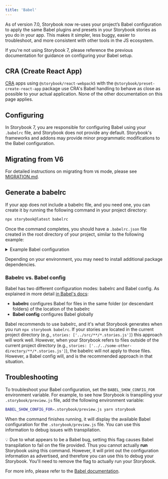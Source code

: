 ```yaml
---
title: 'Babel'
---
```


As of version 7.0, Storybook now re-uses your project’s Babel configuration to apply the same Babel plugins and presets in your Storybook stories as you do in your app. This makes it simpler, less buggy, easier to troubleshoot, and more consistent with other tools in the JS ecosystem.

<div class="aside">

If you're not using Storybook 7, please reference the <LinkWithVersion version="6.5" href="./babel">previous documentation</LinkWithVersion> for guidance on configuring your Babel setup.

</div>

## CRA (Create React App)

[CRA](https://create-react-app.dev/) apps using `@storybook/react-webpack5` with the `@storybook/preset-create-react-app` package use CRA's Babel handling to behave as close as possible to your actual application. None of the other documentation on this page applies.

## Configuring

In Storybook 7, you are responsible for configuring Babel using your `.babelrc` file, and Storybook does not provide any default. Storybook's frameworks and addons may provide minor programmatic modifications to the Babel configuration.

## Migrating from V6

For detailed instructions on migrating from `V6` mode, please see [MIGRATION.md](https://github.com/storybookjs/storybook/blob/next/MIGRATION.md#babel-mode-v7-exclusively).

## Generate a babelrc

If your app does not include a babelrc file, and you need one, you can create it by running the following command in your project directory:

```sh
npx storybook@latest babelrc
```

Once the command completes, you should have a `.babelrc.json` file created in the root directory of your project, similar to the following example:

<details>
<summary>Example Babel configuration</summary>

```json
{
  "sourceType": "unambiguous",
  "presets": [
    [
      "@babel/preset-env",
      {
        "shippedProposals": true,
        "loose": true
      }
    ],
    "@babel/preset-typescript"
  ],
  "plugins": [
    "@babel/plugin-transform-shorthand-properties",
    "@babel/plugin-transform-block-scoping",
    [
      "@babel/plugin-proposal-decorators",
      {
        "legacy": true
      }
    ],
    [
      "@babel/plugin-proposal-class-properties",
      {
        "loose": true
      }
    ],
    [
      "@babel/plugin-proposal-private-methods",
      {
        "loose": true
      }
    ],
    "@babel/plugin-proposal-export-default-from",
    "@babel/plugin-syntax-dynamic-import",
    [
      "@babel/plugin-proposal-object-rest-spread",
      {
        "loose": true,
        "useBuiltIns": true
      }
    ],
    "@babel/plugin-transform-classes",
    "@babel/plugin-transform-arrow-functions",
    "@babel/plugin-transform-parameters",
    "@babel/plugin-transform-destructuring",
    "@babel/plugin-transform-spread",
    "@babel/plugin-transform-for-of",
    "babel-plugin-macros",
    "@babel/plugin-proposal-optional-chaining",
    "@babel/plugin-proposal-nullish-coalescing-operator",
    [
      "babel-plugin-polyfill-corejs3",
      {
        "method": "usage-global",
        "absoluteImports": "core-js",
        "version": "3.18.3"
      }
    ]
  ]
}
```

</details>

Depending on your environment, you may need to install additional package dependencies.

### Babelrc vs. Babel config

Babel has two different configuration modes: babelrc and Babel config. As explained in more detail [in Babel's docs](https://babeljs.io/docs/en/config-files):

- **babelrc** configures Babel for files in the same folder (or descendant folders) of the location of the babelrc
- **Babel config** configures Babel globally

Babel recommends to use babelrc, and it's what Storybook generates when you run `npx storybook babelrc`. If your stories are located in the current project directory (e.g., `stories: ['../src/**/*.stories.js']`) this approach will work well.
However, when your Storybook refers to files outside of the current project directory (e.g., `stories: ['../../some-other-directory/**/*.stories.js']`), the babelrc will not apply to those files. However, a Babel config will, and is the recommended approach in that situation.

## Troubleshooting

To troubleshoot your Babel configuration, set the `BABEL_SHOW_CONFIG_FOR` environment variable. For example, to see how Storybook is transpiling your `.storybook/preview.js` file, add the following environment variable:

```sh
BABEL_SHOW_CONFIG_FOR=.storybook/preview.js yarn storybook
```

When the command finishes running, it will display the available Babel configuration for the `.storybook/preview.js` file. You can use this information to debug issues with transpilation.

<div class="aside">

💡 Due to what appears to be a Babel bug, setting this flag causes Babel transpilation to fail on the file provided. Thus you cannot actually **run** Storybook using this command. However, it will print out the configuration information as advertised, and therefore you can use this to debug your Storybook. You'll need to remove the flag to actually run your Storybook.

</div>

For more info, please refer to the [Babel documentation](https://babeljs.io/docs/en/configuration#print-effective-configs).
